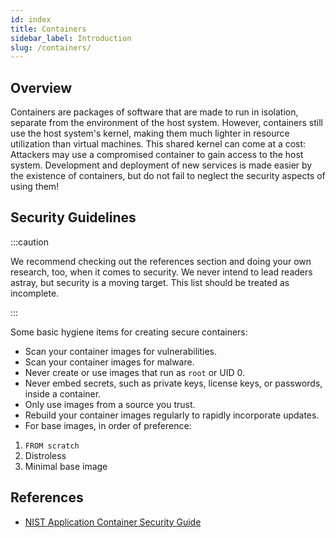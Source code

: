 ```yaml
---
id: index
title: Containers
sidebar_label: Introduction
slug: /containers/
---
```


## Overview

Containers are packages of software that are made to run in isolation, separate
from the environment of the host system. However, containers still use the host
system's kernel, making them much lighter in resource utilization than virtual
machines. This shared kernel can come at a cost: Attackers may use a
compromised container to gain access to the host system. Development and
deployment of new services is made easier by the existence of containers, but
do not fail to neglect the security aspects of using them!

## Security Guidelines

:::caution

We recommend checking out the references section and doing your own research,
too, when it comes to security. We never intend to lead readers astray, but
security is a moving target. This list should be treated as incomplete.

:::

Some basic hygiene items for creating secure containers:

* Scan your container images for vulnerabilities.
* Scan your container images for malware.
* Never create or use images that run as `root` or UID 0.
* Never embed secrets, such as private keys, license keys, or passwords, inside
  a container.
* Only use images from a source you trust.
* Rebuild your container images regularly to rapidly incorporate updates.
* For base images, in order of preference:

1. `FROM scratch`
2. Distroless
3. Minimal base image

## References

* [NIST Application Container Security
  Guide](https://www.nist.gov/publications/application-container-security-guide)

